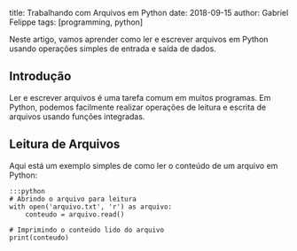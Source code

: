 title: Trabalhando com Arquivos em Python
date: 2018-09-15
author: Gabriel Felippe
tags: [programming, python]

Neste artigo, vamos aprender como ler e escrever arquivos em Python usando operações simples de entrada e saída de dados.

## Introdução

Ler e escrever arquivos é uma tarefa comum em muitos programas. Em Python, podemos facilmente realizar operações de leitura e escrita de arquivos usando funções integradas.

## Leitura de Arquivos

Aqui está um exemplo simples de como ler o conteúdo de um arquivo em Python:

    :::python
    # Abrindo o arquivo para leitura
    with open('arquivo.txt', 'r') as arquivo:
        conteudo = arquivo.read()

    # Imprimindo o conteúdo lido do arquivo
    print(conteudo)
